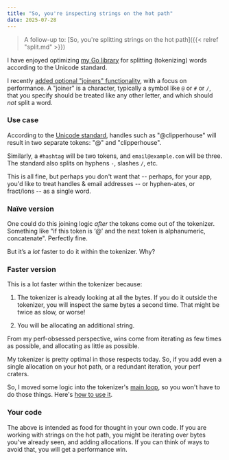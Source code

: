 ```yaml
---
title: "So, you're inspecting strings on the hot path"
date: 2025-07-28
---
```


> A follow-up to: [So, you're splitting strings on the hot path]({{< relref "split.md" >}})

I have enjoyed optimizing [my Go library](https://github.com/clipperhouse/uax29) for splitting (tokenizing) words according to the Unicode standard.

I recently [added optional "joiners" functionality](https://github.com/clipperhouse/uax29/tree/master/words#joiners), with a focus on performance. A "joiner" is a character, typically a symbol like `@` or `#` or `/`, that you specify should be treated like any other letter, and which should _not_ split a word.

### Use case

According to the [Unicode standard](https://unicode.org/reports/tr29/#Word_Boundaries), handles such as "@clipperhouse" will result in two separate tokens: "@" and "clipperhouse".

Similarly, a `#hashtag` will be two tokens, and `email@example.com` will be three. The standard also splits on hyphens `-`, slashes `/`, etc.

This is all fine, but perhaps you don't want that -- perhaps, for your app, you'd like to treat handles & email addresses -- or hyphen-ates, or fract/ions -- as a single word.

### Naïve version

One could do this joining logic _after_ the tokens come out of the tokenizer. Something like “if this token is ‘@’ and the next token is alphanumeric, concatenate". Perfectly fine.

But it’s a _lot_ faster to do it within the tokenizer. Why?

### Faster version

This is a lot faster within the tokenizer because:

1. The tokenizer is already looking at all the bytes. If you do it outside the tokenizer, you will inspect the same bytes a second time. That might be twice as slow, or worse!

2. You will be allocating an additional string.

From my perf-obsessed perspective, wins come from iterating as few times as possible, and allocating as little as possible.

My tokenizer is pretty optimal in those respects today. So, if you add even a single allocation on your hot path, or a redundant iteration, your perf craters.

So, I moved some logic into the tokenizer's [main loop](https://github.com/clipperhouse/uax29/blob/master/words/splitfunc.go#L91-L96), so you won't have to do those things. Here's [how to use it](https://github.com/clipperhouse/uax29/tree/master/words#joiners).

### Your code

The above is intended as food for thought in your own code. If you are working with strings on the hot path, you might be iterating over bytes you've already seen, and adding allocations. If you can think of ways to avoid that, you will get a performance win.
